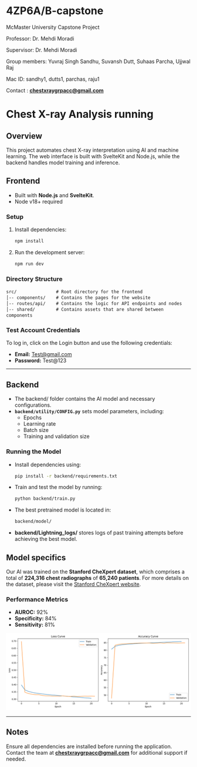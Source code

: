 # 4ZP6A/B-capstone
McMaster University Capstone Project

Professor: Dr. Mehdi Moradi

Supervisor: Dr. Mehdi Moradi

Group members: Yuvraj Singh Sandhu, Suvansh Dutt, Suhaas Parcha, Ujjwal Raj

Mac ID: sandhy1, dutts1, parchas, raju1

Contact : **chestxraygrpacc@gmail.com** 

# Chest X-ray Analysis running 

## Overview
This project automates chest X-ray interpretation using AI and machine learning. The web interface is built with SvelteKit and Node.js, while the backend handles model training and inference.

## Frontend
- Built with **Node.js** and **SvelteKit**.
- Node v18+ required

### Setup  
1. Install dependencies:  
   ```sh
   npm install
   ```
2. Run the development server:
   ```sh
   npm run dev
   ```

### Directory Structure
```
src/               # Root directory for the frontend
│-- components/    # Contains the pages for the website
│-- routes/api/    # Contains the logic for API endpoints and nodes
│-- shared/        # Contains assets that are shared between components
```

### Test Account Credentials
To log in, click on the Login button and use the following credentials:

- **Email:** Test@gmail.com  
- **Password:** Test@123  

---

## Backend
- The backend/ folder contains the AI model and necessary configurations.
- **`backend/utility/CONFIG.py`** sets model parameters, including:
  - Epochs
  - Learning rate
  - Batch size
  - Training and validation size

### Running the Model
- Install dependencies using:
  ```sh
  pip install -r backend/requirements.txt
  ```
- Train and test the model by running:
  ```sh
  python backend/train.py
  ```
- The best pretrained model is located in:
  ```sh
  backend/model/
  ```
- **backend/Lightning_logs/** stores logs of past training attempts before achieving the best model.

## Model specifics  

Our AI was trained on the **Stanford CheXpert dataset**, which comprises a total of **224,316 chest radiographs** of **65,240 patients**. For more details on the dataset, please visit the [Stanford CheXpert website](https://stanfordmlgroup.github.io/competitions/chexpert/).



### Performance Metrics
- **AUROC:** 92%
- **Specificity:** 84%
- **Sensitivity:** 81%


![Chest X-ray Sample](backend/training_metrics.png)

---

## Notes
Ensure all dependencies are installed before running the application. Contact the team at **chestxraygrpacc@gmail.com** for additional support if needed.





